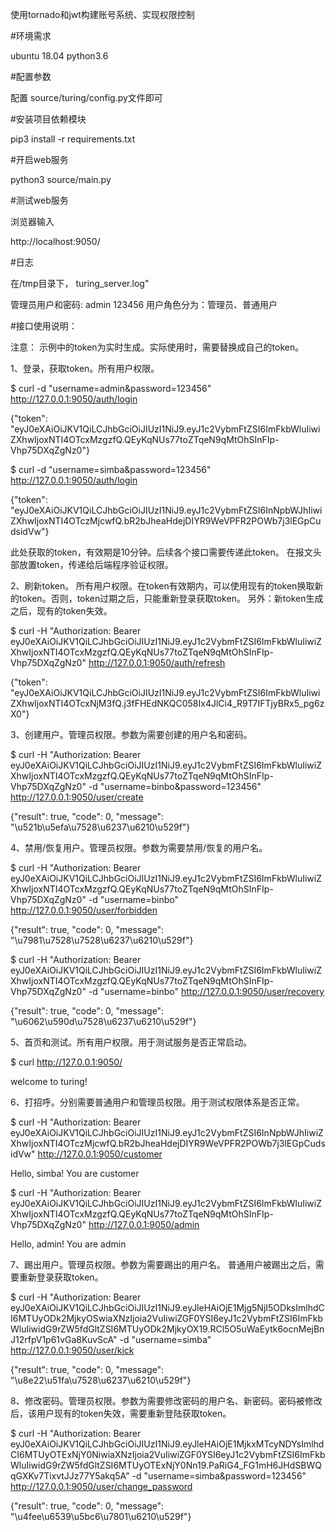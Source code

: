 使用tornado和jwt构建账号系统、实现权限控制


#环境需求


ubuntu 18.04  python3.6


#配置参数


配置 source/turing/config.py文件即可


#安装项目依赖模块


pip3 install -r requirements.txt


#开启web服务


python3  source/main.py


#测试web服务


浏览器输入

http://localhost:9050/


#日志


在/tmp目录下， turing_server.log"


管理员用户和密码:  admin     123456
用户角色分为：管理员、普通用户


#接口使用说明：


注意： 示例中的token为实时生成。实际使用时，需要替换成自己的token。


1、登录，获取token。所有用户权限。

$ curl -d "username=admin&password=123456" http://127.0.0.1:9050/auth/login

{"token": "eyJ0eXAiOiJKV1QiLCJhbGciOiJIUzI1NiJ9.eyJ1c2VybmFtZSI6ImFkbWluIiwiZXhwIjoxNTI4OTcxMzgzfQ.QEyKqNUs77toZTqeN9qMtOhSInFIp-Vhp75DXqZgNz0"}


$ curl -d "username=simba&password=123456" http://127.0.0.1:9050/auth/login

{"token": "eyJ0eXAiOiJKV1QiLCJhbGciOiJIUzI1NiJ9.eyJ1c2VybmFtZSI6InNpbWJhIiwiZXhwIjoxNTI4OTczMjcwfQ.bR2bJheaHdejDIYR9WeVPFR2POWb7j3lEGpCudsidVw"}


此处获取的token，有效期是10分钟。后续各个接口需要传递此token。 在报文头部放置token，传递给后端程序验证权限。

2、刷新token。 所有用户权限。在token有效期内，可以使用现有的token换取新的token。否则，token过期之后，只能重新登录获取token。 
另外：新token生成之后，现有的token失效。

$ curl -H "Authorization: Bearer eyJ0eXAiOiJKV1QiLCJhbGciOiJIUzI1NiJ9.eyJ1c2VybmFtZSI6ImFkbWluIiwiZXhwIjoxNTI4OTcxMzgzfQ.QEyKqNUs77toZTqeN9qMtOhSInFIp-Vhp75DXqZgNz0"  http://127.0.0.1:9050/auth/refresh

{"token": "eyJ0eXAiOiJKV1QiLCJhbGciOiJIUzI1NiJ9.eyJ1c2VybmFtZSI6ImFkbWluIiwiZXhwIjoxNTI4OTcxNjM3fQ.j3fFHEdNKQC058Ix4JlCi4_R9T7IFTjyBRx5_pg6zX0"}

3、创建用户。管理员权限。参数为需要创建的用户名和密码。

$ curl -H "Authorization: Bearer eyJ0eXAiOiJKV1QiLCJhbGciOiJIUzI1NiJ9.eyJ1c2VybmFtZSI6ImFkbWluIiwiZXhwIjoxNTI4OTcxMzgzfQ.QEyKqNUs77toZTqeN9qMtOhSInFIp-Vhp75DXqZgNz0" -d "username=binbo&password=123456" http://127.0.0.1:9050/user/create

{"result": true, "code": 0, "message": "\u521b\u5efa\u7528\u6237\u6210\u529f"}

4、禁用/恢复用户。管理员权限。参数为需要禁用/恢复的用户名。

$ curl -H "Authorization: Bearer eyJ0eXAiOiJKV1QiLCJhbGciOiJIUzI1NiJ9.eyJ1c2VybmFtZSI6ImFkbWluIiwiZXhwIjoxNTI4OTcxMzgzfQ.QEyKqNUs77toZTqeN9qMtOhSInFIp-Vhp75DXqZgNz0" -d "username=binbo" http://127.0.0.1:9050/user/forbidden

{"result": true, "code": 0, "message": "\u7981\u7528\u7528\u6237\u6210\u529f"}

$ curl -H "Authorization: Bearer eyJ0eXAiOiJKV1QiLCJhbGciOiJIUzI1NiJ9.eyJ1c2VybmFtZSI6ImFkbWluIiwiZXhwIjoxNTI4OTcxMzgzfQ.QEyKqNUs77toZTqeN9qMtOhSInFIp-Vhp75DXqZgNz0" -d "username=binbo" http://127.0.0.1:9050/user/recovery

{"result": true, "code": 0, "message": "\u6062\u590d\u7528\u6237\u6210\u529f"}


5、首页和测试。所有用户权限。用于测试服务是否正常启动。


$ curl http://127.0.0.1:9050/

welcome to turing!


6、打招呼。分别需要普通用户和管理员权限。用于测试权限体系是否正常。

$ curl -H "Authorization: Bearer eyJ0eXAiOiJKV1QiLCJhbGciOiJIUzI1NiJ9.eyJ1c2VybmFtZSI6InNpbWJhIiwiZXhwIjoxNTI4OTczMjcwfQ.bR2bJheaHdejDIYR9WeVPFR2POWb7j3lEGpCudsidVw"  http://127.0.0.1:9050/customer

Hello, simba!   You are customer

$ curl -H "Authorization: Bearer eyJ0eXAiOiJKV1QiLCJhbGciOiJIUzI1NiJ9.eyJ1c2VybmFtZSI6ImFkbWluIiwiZXhwIjoxNTI4OTcxMzgzfQ.QEyKqNUs77toZTqeN9qMtOhSInFIp-Vhp75DXqZgNz0"  http://127.0.0.1:9050/admin

Hello, admin!   You are admin


7、踢出用户。管理员权限。参数为需要踢出的用户名。 普通用户被踢出之后，需要重新登录获取token。

$ curl -H "Authorization: Bearer eyJ0eXAiOiJKV1QiLCJhbGciOiJIUzI1NiJ9.eyJleHAiOjE1Mjg5NjI5ODksImlhdCI6MTUyODk2MjkyOSwiaXNzIjoia2VuIiwiZGF0YSI6eyJ1c2VybmFtZSI6ImFkbWluIiwidG9rZW5fdGltZSI6MTUyODk2MjkyOX19.RCl5O5uWaEytk6ocnMejBnJ12rfpV1p61vGa8KuvScA" -d "username=simba" http://127.0.0.1:9050/user/kick

{"result": true, "code": 0, "message": "\u8e22\u51fa\u7528\u6237\u6210\u529f"}

8、修改密码。管理员权限。参数为需要修改密码的用户名、新密码。密码被修改后，该用户现有的token失效，需要重新登陆获取token。

$ curl -H "Authorization: Bearer eyJ0eXAiOiJKV1QiLCJhbGciOiJIUzI1NiJ9.eyJleHAiOjE1MjkxMTcyNDYsImlhdCI6MTUyOTExNjY0NiwiaXNzIjoia2VuIiwiZGF0YSI6eyJ1c2VybmFtZSI6ImFkbWluIiwidG9rZW5fdGltZSI6MTUyOTExNjY0Nn19.PaRiG4_FG1mH6JHdSBWQqGXKv7TixvtJJz77Y5akq5A" -d "username=simba&password=123456" http://127.0.0.1:9050/user/change_password

{"result": true, "code": 0, "message": "\u4fee\u6539\u5bc6\u7801\u6210\u529f"}

